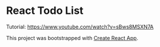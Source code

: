 # React Todo List

Tutorial: https://www.youtube.com/watch?v=sBws8MSXN7A

This project was bootstrapped with [Create React App](https://github.com/facebook/create-react-app).